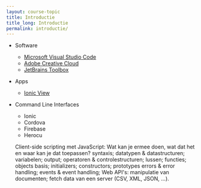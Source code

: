 ```yaml
---
layout: course-topic
title: Introductie
title_long: Introductie
permalink: introductie/
---
```


- Software
  - [Microsoft Visual Studio Code]()
  - [Adobe Creative Cloud](http://www.adobe.com/be_en/creativecloud.html)
  - [JetBrains Toolbox](https://www.jetbrains.com/toolbox/)
- Apps
  - [Ionic View](https://view.ionic.io/)
- Command Line Interfaces
  - Ionic
  - Cordova
  - Firebase  
  - Herocu


  Client-side scripting met JavaScript:
Wat kan je ermee doen, wat dat het en waar kan je dat toepassen?
syntaxis;
datatypen & datastructuren;
variabelen;
output;
operatoren & controlestructuren;
lussen;
functies;
objects
basis;
initializers;
constructors;
prototypes
errors & error handling;
events & event handling;
Web API's:
manipulatie van documenten;
fetch data van een server (CSV, XML, JSON, ...).

